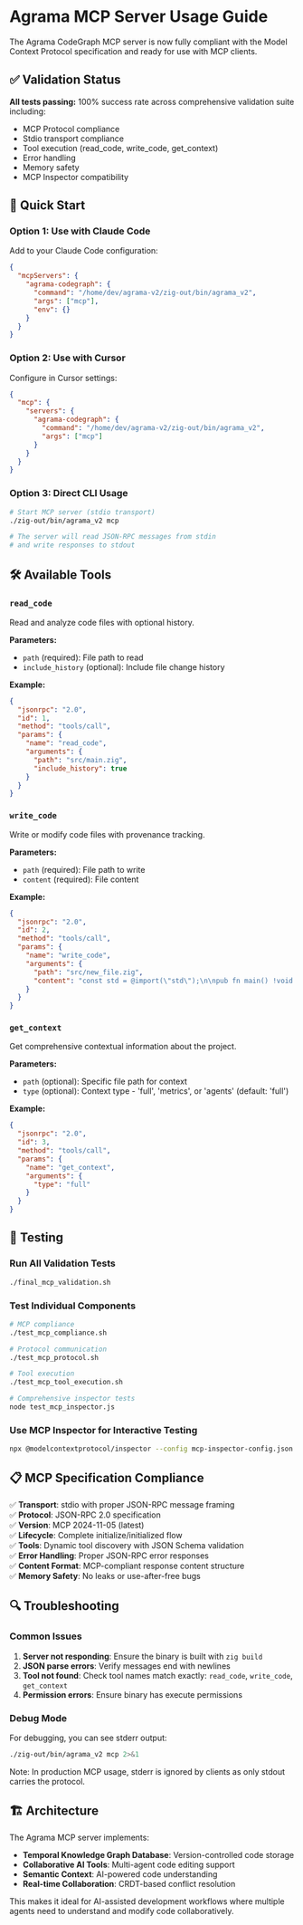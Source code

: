 # Agrama MCP Server Usage Guide

The Agrama CodeGraph MCP server is now fully compliant with the Model Context Protocol specification and ready for use with MCP clients.

## ✅ Validation Status

**All tests passing:** 100% success rate across comprehensive validation suite including:
- MCP Protocol compliance
- Stdio transport compliance 
- Tool execution (read_code, write_code, get_context)
- Error handling
- Memory safety
- MCP Inspector compatibility

## 🚀 Quick Start

### Option 1: Use with Claude Code

Add to your Claude Code configuration:

```json
{
  "mcpServers": {
    "agrama-codegraph": {
      "command": "/home/dev/agrama-v2/zig-out/bin/agrama_v2",
      "args": ["mcp"],
      "env": {}
    }
  }
}
```

### Option 2: Use with Cursor

Configure in Cursor settings:

```json
{
  "mcp": {
    "servers": {
      "agrama-codegraph": {
        "command": "/home/dev/agrama-v2/zig-out/bin/agrama_v2",
        "args": ["mcp"]
      }
    }
  }
}
```

### Option 3: Direct CLI Usage

```bash
# Start MCP server (stdio transport)
./zig-out/bin/agrama_v2 mcp

# The server will read JSON-RPC messages from stdin 
# and write responses to stdout
```

## 🛠️ Available Tools

### `read_code`
Read and analyze code files with optional history.

**Parameters:**
- `path` (required): File path to read
- `include_history` (optional): Include file change history

**Example:**
```json
{
  "jsonrpc": "2.0",
  "id": 1,
  "method": "tools/call",
  "params": {
    "name": "read_code",
    "arguments": {
      "path": "src/main.zig",
      "include_history": true
    }
  }
}
```

### `write_code`
Write or modify code files with provenance tracking.

**Parameters:**
- `path` (required): File path to write
- `content` (required): File content

**Example:**
```json
{
  "jsonrpc": "2.0",
  "id": 2,
  "method": "tools/call",
  "params": {
    "name": "write_code",
    "arguments": {
      "path": "src/new_file.zig",
      "content": "const std = @import(\"std\");\n\npub fn main() !void {\n    // New file content\n}"
    }
  }
}
```

### `get_context`
Get comprehensive contextual information about the project.

**Parameters:**
- `path` (optional): Specific file path for context
- `type` (optional): Context type - 'full', 'metrics', or 'agents' (default: 'full')

**Example:**
```json
{
  "jsonrpc": "2.0",
  "id": 3,
  "method": "tools/call",
  "params": {
    "name": "get_context",
    "arguments": {
      "type": "full"
    }
  }
}
```

## 🧪 Testing

### Run All Validation Tests
```bash
./final_mcp_validation.sh
```

### Test Individual Components
```bash
# MCP compliance
./test_mcp_compliance.sh

# Protocol communication  
./test_mcp_protocol.sh

# Tool execution
./test_mcp_tool_execution.sh

# Comprehensive inspector tests
node test_mcp_inspector.js
```

### Use MCP Inspector for Interactive Testing
```bash
npx @modelcontextprotocol/inspector --config mcp-inspector-config.json --server agrama-codegraph
```

## 📋 MCP Specification Compliance

✅ **Transport**: stdio with proper JSON-RPC message framing  
✅ **Protocol**: JSON-RPC 2.0 specification  
✅ **Version**: MCP 2024-11-05 (latest)  
✅ **Lifecycle**: Complete initialize/initialized flow  
✅ **Tools**: Dynamic tool discovery with JSON Schema validation  
✅ **Error Handling**: Proper JSON-RPC error responses  
✅ **Content Format**: MCP-compliant response content structure  
✅ **Memory Safety**: No leaks or use-after-free bugs  

## 🔍 Troubleshooting

### Common Issues

1. **Server not responding**: Ensure the binary is built with `zig build`
2. **JSON parse errors**: Verify messages end with newlines
3. **Tool not found**: Check tool names match exactly: `read_code`, `write_code`, `get_context`
4. **Permission errors**: Ensure binary has execute permissions

### Debug Mode

For debugging, you can see stderr output:
```bash
./zig-out/bin/agrama_v2 mcp 2>&1
```

Note: In production MCP usage, stderr is ignored by clients as only stdout carries the protocol.

## 🏗️ Architecture

The Agrama MCP server implements:
- **Temporal Knowledge Graph Database**: Version-controlled code storage
- **Collaborative AI Tools**: Multi-agent code editing support  
- **Semantic Context**: AI-powered code understanding
- **Real-time Collaboration**: CRDT-based conflict resolution

This makes it ideal for AI-assisted development workflows where multiple agents need to understand and modify code collaboratively.